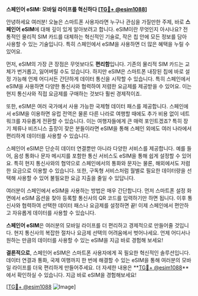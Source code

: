 **스페인어 eSIM: 모바일 라이프를 혁신하다 [[TG💪+ @esim1088](https://t.me/s/esim1088)]**

안녕하세요 여러분! 오늘은 스마트폰 사용자라면 누구나 관심을 가질만한 주제, 바로 **스페인어 eSIM**에 대해 깊이 있게 알아보려고 합니다. eSIM이란 무엇인지 아시나요? 전통적인 물리적 SIM 카드를 대체하는 혁신적인 기술로, 작은 칩 안에 모든 정보를 담아 사용할 수 있는 기술입니다. 특히 스페인에서 eSIM을 사용하면 더 많은 혜택을 누릴 수 있어요.

먼저, eSIM의 가장 큰 장점은 무엇보다도 **편리함**입니다. 기존의 물리적 SIM 카드는 교체가 번거롭고, 잃어버릴 수도 있습니다. 하지만 eSIM은 스마트폰 내장된 칩에 바로 설정 가능해 언제 어디서든 간단하게 데이터 통신을 시작할 수 있습니다. 특히 스페인에서 eSIM을 사용하면 다양한 통신사와 협력하여 저렴한 요금제를 제공받을 수 있어요. 이는 현지 통신사와 직접 요금제를 구매하는 것보다 훨씬 경제적이죠.

또한, eSIM은 여러 국가에서 사용 가능한 국제형 데이터 패스를 제공합니다. 스페인에서 eSIM을 이용하면 유럽 전역은 물론 다른 나라로 여행할 때에도 추가 비용 없이 네트워크를 자유롭게 전환할 수 있습니다. 이는 여행자들에게 큰 매력 포인트겠죠? 특히 장기 체류나 비즈니스 출장이 잦은 분들이라면 eSIM을 통해 스페인 외에도 여러 나라에서 편리하게 데이터를 사용할 수 있습니다.

스페인어 eSIM은 단순히 데이터 연결뿐만 아니라 다양한 서비스를 제공합니다. 예를 들어, 음성 통화나 문자 메시지를 포함한 통신 서비스도 eSIM을 통해 쉽게 설정할 수 있어요. 특히 현지 통신사와의 협약으로 스페인에서의 통화와 문자는 물론, 해외에서도 저렴한 요금으로 이용할 수 있습니다. 또한, 구독형 서비스처럼 월별로 필요한 데이터량을 선택해 사용할 수 있어 불필요한 요금 지출을 줄일 수 있답니다.

여러분이 스페인에서 eSIM을 사용하는 방법은 매우 간단합니다. 먼저 스마트폰 설정 화면에서 eSIM 옵션을 찾아 등록할 통신사의 QR 코드를 입력하기만 하면 됩니다. 이후 통신사와 협력하여 선택한 데이터 패스나 요금제를 설정하면 끝! 이제 스페인에서 편안하고 자유롭게 데이터를 사용할 수 있습니다.

**스페인어 eSIM**은 여러분의 모바일 라이프를 더 편리하고 경제적으로 만들어줄 것입니다. 현지 통신사의 복잡한 절차나 요금제 선택의 어려움에서 벗어나세요. 언제 어디서나 원하는 만큼의 데이터를 사용할 수 있는 eSIM을 지금 바로 경험해 보세요!

**결론적으로**, 스페인어 eSIM은 스마트폰 사용자에게 꼭 필요한 혁신적인 솔루션입니다. 데이터 연결과 통화, 국제 여행까지 한 번에 해결할 수 있는 eSIM을 통해 여러분의 모바일 라이프를 더욱 편리하게 만들어주세요. 더 자세한 내용은 **[TG💪+ @esim1088](https://t.me/s/esim1088)**에서 확인하실 수 있습니다. 지금 바로 eSIM을 경험해보세요!

[[TG💪+ @esim1088](https://t.me/s/esim1088) ![Image](https://i.postimg.cc/Y0z9fWf4/image.png)]
